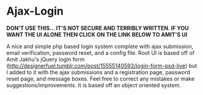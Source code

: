 Ajax-Login
==========

**DON'T USE THIS... IT'S NOT SECURE AND TERRIBLY WRITTEN.
IF YOU WANT THE UI ALONE THEN CLICK ON THE LINK BELOW TO AMIT'S UI**

A nice and simple php based login system complete with ajax submission, email verification, password reset, and a config file.  Root UI is based off of Amit Jakhu's jQuery login form (http://designerfuel.tumblr.com/post/15555140593/login-form-psd-live) but I added to it with the ajax submissions and a registration page, password reset page, and message boxes.  Feel free to correct any mistakes or make suggestions/improvements.  It is based off an object oriented system.
